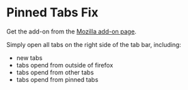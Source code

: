 # Pinned Tabs Fix

Get the add-on from the [Mozilla add-on page](https://addons.mozilla.org/de/firefox/addon/pinned-tabs-fix/).

Simply open all tabs on the right side of the tab bar, including:
- new tabs
- tabs opend from outside of firefox
- tabs opend from other tabs
- tabs opend from pinned tabs
